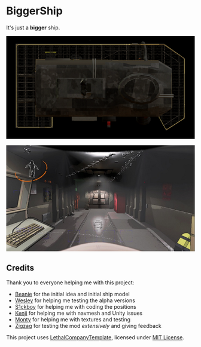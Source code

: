 # BiggerShip

It's just a **bigger** ship.

![ship-outside](ShipOutside.png)

![ship-inside](ShipInside.png)

## Credits

Thank you to everyone helping me with this project:

- [Beanie](https://thunderstore.io/c/lethal-company/p/Beaniebe/) for the initial idea and initial ship model
- [Wesley](https://thunderstore.io/c/lethal-company/p/Magic_Wesley/) for helping me testing the alpha versions
- [S1ckboy](https://thunderstore.io/c/lethal-company/p/s1ckboy/) for helping me with coding the positions
- [Kenji](https://thunderstore.io/c/lethal-company/p/rectorado/) for helping me with navmesh and Unity issues
- [Monty](https://thunderstore.io/c/lethal-company/p/super_fucking_cool_and_badass_team/Biodiversity/) for helping me with textures and testing
- [Zigzag](https://thunderstore.io/c/lethal-company/p/Zigzag/) for testing the mod _extensively_ and giving feedback

This project uses [LethalCompanyTemplate](https://github.com/LethalCompany/LethalCompanyTemplate), licensed under [MIT License](https://github.com/LethalCompany/LethalCompanyTemplate/blob/main/LICENSE).
